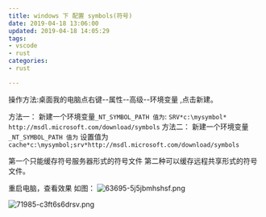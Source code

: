 ```yaml
---
title: windows 下 配置 symbols(符号)
date: 2019-04-18 13:06:00
updated: 2019-04-18 14:05:29
tags: 
- vscode
- rust
categories: 
- rust

---
```

操作方法:桌面我的电脑点右键--属性--高级--环境变量 ,点击新建。

方法一：
新建一个环境变量`_NT_SYMBOL_PATH 值为`: `SRV*c:\mysymbol* http://msdl.microsoft.com/download/symbols`
方法二：
新建一个环境变量`_NT_SYMBOL_PATH 值为` 设置值为 `cache*c:\mysymbol;srv*http://msdl.microsoft.com/download/symbols`

第一个只能缓存符号服务器形式的符号文件
第二种可以缓存远程共享形式的符号文件。

重启电脑，查看效果
如图：
![63695-5j5jbmhshsf.png](https://imgs.gnux.cn/usr/uploads/2019/04/2502615825.png)

![71985-c3ft6s6drsv.png](https://imgs.gnux.cn/usr/uploads/2019/04/990077428.png)